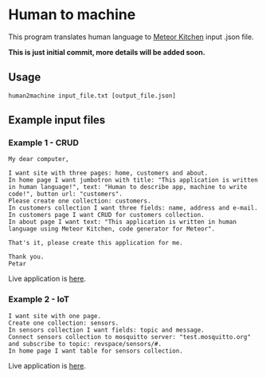Human to machine
================

This program translates human language to <a href="http://www.meteorkitchen.com">Meteor Kitchen</a> input .json file.

**This is just initial commit, more details will be added soon.**

Usage
-----

```
human2machine input_file.txt [output_file.json]
```

Example input files
-------------------


### Example 1 - CRUD

```
My dear computer,

I want site with three pages: home, customers and about.
In home page I want jumbotron with title: "This application is written in human language!", text: "Human to describe app, machine to write code!", button url: "customers".
Please create one collection: customers.
In customers collection I want three fields: name, address and e-mail.
In customers page I want CRUD for customers collection.
In about page I want text: "This application is written in human language using Meteor Kitchen, code generator for Meteor".

That's it, please create this application for me.

Thank you.
Petar
```
Live application is <a href="http://example-human.meteor.com" target="_blank">here</a>.


### Example 2 - IoT

```
I want site with one page.
Create one collection: sensors.
In sensors collection I want fields: topic and message.
Connect sensors collection to mosquitto server: "test.mosquitto.org" and subscribe to topic: revspace/sensors/#.
In home page I want table for sensors collection.
```

Live application is <a href="http://generator-human-iot.meteor.com" target="_blank">here</a>.

